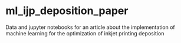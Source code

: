 # ml_ijp_deposition_paper
Data and jupyter notebooks for an article about the implementation of machine learning for the optimization of inkjet printing deposition
